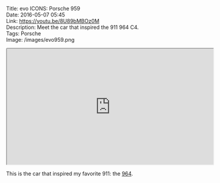 Title: evo ICONS: Porsche 959  
Date: 2016-05-07 05:45  
Link: https://youtu.be/8U89bMBOz0M  
Description: Meet the car that inspired the 911 964 C4.  
Tags: Porsche  
Image: /images/evo959.png  

<iframe style="border-radius: 0.2em" width="560" height="315" src="https://www.youtube-nocookie.com/embed/8U89bMBOz0M?rel=0&amp;showinfo=0" allowfullscreen></iframe>

This is the car that inspired my favorite 911: the [964][1].

[1]: https://duckduckgo.com/?q=site%3Atheoveranalyzed.net+964 "My posts mentioning the 964"